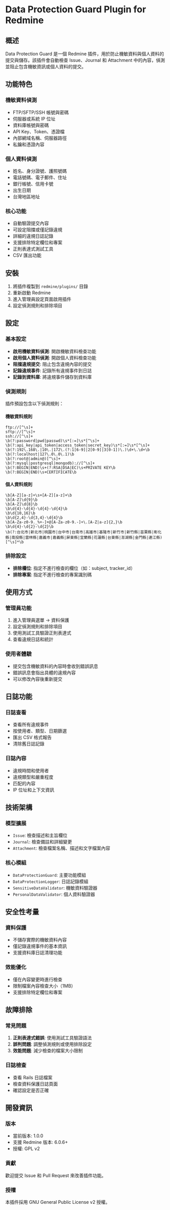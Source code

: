# Data Protection Guard Plugin for Redmine

## 概述

Data Protection Guard 是一個 Redmine 插件，用於防止機敏資料與個人資料的提交與儲存。該插件會自動檢查 Issue、Journal 和 Attachment 中的內容，偵測並阻止包含機敏資訊或個人資料的提交。

## 功能特色

### 機敏資料偵測
- FTP/SFTP/SSH 帳號與密碼
- 伺服器或系統 IP 位址
- 資料庫帳號與密碼
- API Key、Token、憑證檔
- 內部網域名稱、伺服器路徑
- 私鑰和憑證內容

### 個人資料偵測
- 姓名、身分證號、護照號碼
- 電話號碼、電子郵件、住址
- 銀行帳號、信用卡號
- 出生日期
- 台灣地區地址

### 核心功能
- 自動驗證提交內容
- 可設定阻擋或僅記錄違規
- 詳細的違規日誌記錄
- 支援排除特定欄位和專案
- 正則表達式測試工具
- CSV 匯出功能

## 安裝

1. 將插件複製到 `redmine/plugins/` 目錄
2. 重新啟動 Redmine
3. 進入管理員設定頁面啟用插件
4. 設定偵測規則和排除項目

## 設定

### 基本設定
- **啟用機敏資料偵測**: 開啟機敏資料檢查功能
- **啟用個人資料偵測**: 開啟個人資料檢查功能
- **阻擋違規提交**: 阻止包含違規內容的提交
- **記錄違規事件**: 記錄所有違規事件到日誌
- **記錄到資料庫**: 將違規事件儲存到資料庫

### 偵測規則
插件預設包含以下偵測規則：

#### 機敏資料規則
```
ftp://[^\s]+
sftp://[^\s]+
ssh://[^\s]+
\b(?:password|pwd|passwd)\s*[:=]\s*[^\s]+
\b(?:api_key|api_token|access_token|secret_key)\s*[:=]\s*[^\s]+
\b(?:192\.168\.|10\.|172\.(?:1[6-9]|2[0-9]|3[0-1])\.)\d+\.\d+\b
\b(?:localhost|127\.0\.0\.1)\b
\b(?:root@|admin@)[^\s]+
\b(?:mysql|postgresql|mongodb)://[^\s]+
\b(?:BEGIN|END)\s+(?:RSA|DSA|EC)\s+PRIVATE KEY\b
\b(?:BEGIN|END)\s+CERTIFICATE\b
```

#### 個人資料規則
```
\b[A-Z][a-z]+\s+[A-Z][a-z]+\b
\b[A-Z]\d{9}\b
\b[A-Z]\d{8}\b
\b\d{4}-\d{4}-\d{4}-\d{4}\b
\b\d{10,16}\b
\b\d{2,4}-\d{3,4}-\d{4}\b
\b[A-Za-z0-9._%+-]+@[A-Za-z0-9.-]+\.[A-Z|a-z]{2,}\b
\b\d{4}-\d{2}-\d{2}\b
\b(?:台北市|新北市|桃園市|台中市|台南市|高雄市|基隆市|新竹市|新竹縣|苗栗縣|彰化縣|南投縣|雲林縣|嘉義市|嘉義縣|屏東縣|宜蘭縣|花蓮縣|台東縣|澎湖縣|金門縣|連江縣)[^\s]*\b
```

### 排除設定
- **排除欄位**: 指定不進行檢查的欄位（如：subject, tracker_id）
- **排除專案**: 指定不進行檢查的專案識別碼

## 使用方式

### 管理員功能
1. 進入管理員選單 → 資料保護
2. 設定偵測規則和排除項目
3. 使用測試工具驗證正則表達式
4. 查看違規日誌和統計

### 使用者體驗
- 提交包含機敏資料的內容時會收到錯誤訊息
- 錯誤訊息會指出具體的違規內容
- 可以修改內容後重新提交

## 日誌功能

### 日誌查看
- 查看所有違規事件
- 按使用者、類型、日期篩選
- 匯出 CSV 格式報告
- 清除舊日誌記錄

### 日誌內容
- 違規時間和使用者
- 違規類型和嚴重程度
- 匹配的內容
- IP 位址和上下文資訊

## 技術架構

### 模型擴展
- `Issue`: 檢查描述和主旨欄位
- `Journal`: 檢查備註和詳細變更
- `Attachment`: 檢查檔案名稱、描述和文字檔案內容

### 核心模組
- `DataProtectionGuard`: 主要功能模組
- `DataProtectionLogger`: 日誌記錄模組
- `SensitiveDataValidator`: 機敏資料驗證器
- `PersonalDataValidator`: 個人資料驗證器

## 安全性考量

### 資料保護
- 不儲存實際的機敏資料內容
- 僅記錄違規事件的基本資訊
- 支援資料庫日誌清理功能

### 效能優化
- 僅在內容變更時進行檢查
- 限制檔案內容檢查大小（1MB）
- 支援排除特定欄位和專案

## 故障排除

### 常見問題
1. **正則表達式錯誤**: 使用測試工具驗證語法
2. **誤判問題**: 調整偵測規則或使用排除設定
3. **效能問題**: 減少檢查的檔案大小限制

### 日誌檢查
- 查看 Rails 日誌檔案
- 檢查資料保護日誌頁面
- 確認設定是否正確

## 開發資訊

### 版本
- 當前版本: 1.0.0
- 支援 Redmine 版本: 6.0.6+
- 授權: GPL v2

### 貢獻
歡迎提交 Issue 和 Pull Request 來改善插件功能。

### 授權
本插件採用 GNU General Public License v2 授權。
